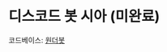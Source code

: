 # 디스코드 봇 시아 (미완료)

코드베이스: [원더봇](https://github.com/wonderlandpark/wonderbot/blob/develop/src/index.js)